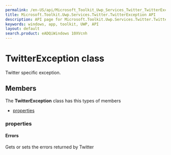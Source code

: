 ```yaml
---
permalink: /en-US/api/Microsoft_Toolkit_Uwp_Services_Twitter_TwitterException.htm
title: Microsoft.Toolkit.Uwp.Services.Twitter.TwitterException API 
description: API page for Microsoft.Toolkit.Uwp.Services.Twitter.TwitterException
keywords: windows, app, toolkit, UWP, API
layout: default
search.product: eADQiWindows 10XVcnh
---
```



# TwitterException class

Twitter specific exception.

## Members

The **TwitterException** class has this types of members

* [properties](#properties)

### properties

#### Errors

Gets or sets the errors returned by Twitter
